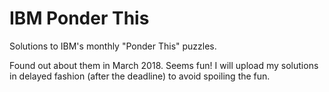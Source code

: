 # IBM Ponder This
Solutions to IBM's monthly "Ponder This" puzzles.

Found out about them in March 2018. Seems fun! I will upload my solutions in delayed fashion (after the deadline) to avoid spoiling the fun.

